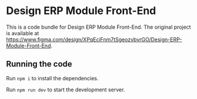 
  # Design ERP Module Front-End

  This is a code bundle for Design ERP Module Front-End. The original project is available at https://www.figma.com/design/XPqEciFnm7tSgeozvbvrGO/Design-ERP-Module-Front-End.

  ## Running the code

  Run `npm i` to install the dependencies.

  Run `npm run dev` to start the development server.
  